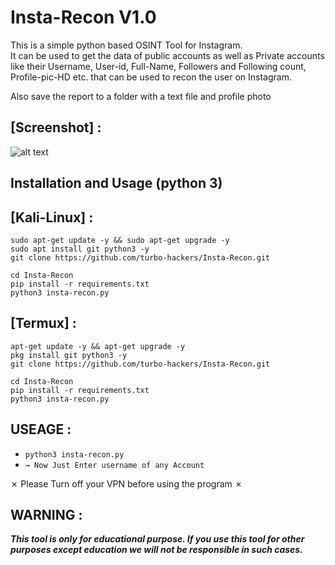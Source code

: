 # Insta-Recon V1.0

This is a simple python based OSINT Tool for Instagram.  
It can be used to get the data of public accounts as well as Private accounts like their Username, User-id, Full-Name, Followers and Following count, Profile-pic-HD etc. that can be used to recon the user on Instagram.

Also save the report to a folder with a text file and profile photo

## [Screenshot] :
![alt text](https://raw.githubusercontent.com/turbo-hackers/Insta-Recon/main/screenshot_Insta-Recon.png)
<h2>Installation and Usage (python 3)</h2>

## [Kali-Linux] :

```
sudo apt-get update -y && sudo apt-get upgrade -y
sudo apt install git python3 -y
git clone https://github.com/turbo-hackers/Insta-Recon.git
```
```
cd Insta-Recon
pip install -r requirements.txt
python3 insta-recon.py
```

## [Termux] :

```
apt-get update -y && apt-get upgrade -y
pkg install git python3 -y
git clone https://github.com/turbo-hackers/Insta-Recon.git
```
```
cd Insta-Recon
pip install -r requirements.txt
python3 insta-recon.py
```

## USEAGE :
* `python3 insta-recon.py`
* `→ Now Just Enter username of any Account`

✗ Please Turn off your VPN before using the program ✗

## WARNING : 
***This tool is only for educational purpose. If you use this tool for other purposes except education we will not be responsible in such cases.***
